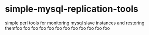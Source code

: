 simple-mysql-replication-tools
==============================

simple perl tools for monitoring mysql slave instances and restoring themfoo
foo
foo
foo
foo
foo
foo
foo
foo
foo
foo
foo
